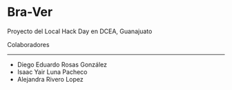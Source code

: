 # Bra-Ver
Proyecto del Local Hack Day en DCEA, Guanajuato

Colaboradores 
__________________________________________________
- Diego Eduardo Rosas González
- Isaac Yair Luna Pacheco
- Alejandra Rivero Lopez
